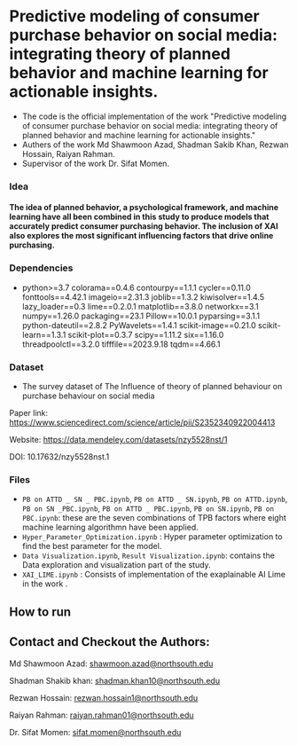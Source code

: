 # Predictive modeling of consumer purchase behavior on social media: integrating theory of planned behavior and machine learning for actionable insights.
* The code is the official implementation of the work "Predictive modeling of consumer purchase behavior on social media: integrating theory of planned behavior and machine learning for actionable insights."
* Authers of the work Md Shawmoon Azad, Shadman Sakib Khan, Rezwan Hossain, Raiyan Rahman.
* Supervisor of the work Dr. Sifat Momen.

### Idea
#### The idea of planned behavior, a psychological framework, and machine learning have all been combined in this study to produce models that accurately predict consumer purchasing behavior. The inclusion of XAI also explores the most significant influencing factors that drive online purchasing.
  
### Dependencies
- python>=3.7
colorama==0.4.6
contourpy==1.1.1
cycler==0.11.0
fonttools==4.42.1
imageio==2.31.3
joblib==1.3.2
kiwisolver==1.4.5
lazy_loader==0.3
lime==0.2.0.1
matplotlib==3.8.0
networkx==3.1
numpy==1.26.0
packaging==23.1
Pillow==10.0.1
pyparsing==3.1.1
python-dateutil==2.8.2
PyWavelets==1.4.1
scikit-image==0.21.0
scikit-learn==1.3.1
scikit-plot==0.3.7
scipy==1.11.2
six==1.16.0
threadpoolctl==3.2.0
tifffile==2023.9.18
tqdm==4.66.1

### Dataset

* The survey dataset of The Influence of theory of planned behaviour on purchase behaviour on social media

Paper link: https://www.sciencedirect.com/science/article/pii/S2352340922004413

Website: https://data.mendeley.com/datasets/nzy5528nst/1

DOI: 10.17632/nzy5528nst.1

### Files

* `PB on ATTD _ SN _ PBC.ipynb`, `PB on ATTD _ SN.ipynb`, `PB on ATTD.ipynb`, `PB on SN _PBC.ipynb`, `PB on ATTD _ PBC.ipynb`, `PB on SN.ipynb`, `PB on PBC.ipynb`: these are the seven combinations of TPB factors where eight machine learning algorithmn have been applied.
* `Hyper_Parameter_Optimization.ipynb` : Hyper parameter optimization to find the best parameter for the model.
* `Data Visualization.ipynb`, `Result Visualization.ipynb`: contains the Data exploration and visualization part of the study.
* `XAI_LIME.ipynb` : Consists of implementation of the exaplainable AI Lime in the work .

## How to run


## Contact and Checkout the Authors:
Md Shawmoon Azad: shawmoon.azad@northsouth.edu

Shadman Shakib khan: shadman.khan10@northsouth.edu

Rezwan Hossain: rezwan.hossain1@northsouth.edu

Raiyan Rahman: raiyan.rahman01@northsouth.edu

Dr. Sifat Momen: sifat.momen@northsouth.edu 